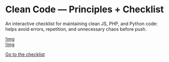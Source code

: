 # Clean Code — Principles + Checklist

An interactive checklist for maintaining clean JS, PHP, and Python code: helps avoid errors, repetition, and unnecessary chaos before push.

[!img](<img src="images/img-1.png" width="800px">)
<br>
[!img](<img src="images/img-2.png" width="800px">)

 [Go to the checklist](https://ovcharovcoder.github.io/clean-code-checklist)
